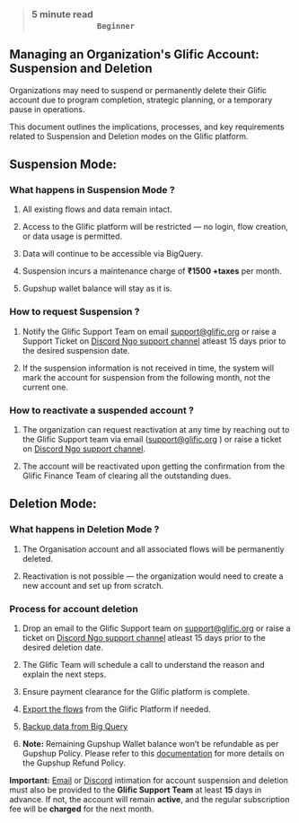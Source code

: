 > ### **5 minute read &nbsp; &nbsp; &nbsp; &nbsp; &nbsp; &nbsp; &nbsp; &nbsp; &nbsp; &nbsp; &nbsp; &nbsp; &nbsp; &nbsp; &nbsp; &nbsp; &nbsp; &nbsp; &nbsp; &nbsp; &nbsp; &nbsp; &nbsp; &nbsp; &nbsp; &nbsp; &nbsp; &nbsp; &nbsp; &nbsp; &nbsp; &nbsp; &nbsp; &nbsp; &nbsp; &nbsp; &nbsp; &nbsp; &nbsp; &nbsp; &nbsp; &nbsp; &nbsp; &nbsp; &nbsp; &nbsp; &nbsp; &nbsp; &nbsp; &nbsp; &nbsp; &nbsp; &nbsp; &nbsp; &nbsp; &nbsp; &nbsp; &nbsp; &nbsp; &nbsp; `Beginner`**

## Managing an Organization's Glific Account: Suspension and Deletion

Organizations may need to suspend or permanently delete their Glific account due to program completion, strategic planning, or a temporary pause in operations. 

This document outlines the implications, processes, and key requirements related to Suspension and Deletion modes on the Glific platform.

## Suspension Mode:

### What happens in Suspension Mode ?

1) All existing flows and data remain intact.


2) Access to the Glific platform will be restricted — no login, flow creation, or data usage is permitted.


3) Data will continue to be accessible via BigQuery.


4) Suspension incurs a maintenance charge of **₹1500 +taxes**  per month.


5) Gupshup wallet balance will stay as it is.


### How to request Suspension ?


1) Notify the Glific Support Team on email support@glific.org or raise a Support Ticket on [Discord Ngo support channel](https://discord.gg/gYHMRGQVpT) atleast 15 days prior to the desired suspension date.


2) If the suspension information is not received in time, the system will mark the account for suspension from the following month, not the current one.

### How to reactivate a suspended account ?

1) The organization can request reactivation at any time by reaching out to the Glific Support team via email (support@glific.org ) or raise a ticket on [Discord Ngo support channel](https://discord.gg/gYHMRGQVpT).


2) The account will be reactivated upon getting the confirmation from the Glific Finance Team of clearing all the outstanding dues.




## Deletion Mode:

### What happens in Deletion Mode ?

1) The Organisation account and all associated flows will be permanently deleted.


2) Reactivation is not possible — the organization would need to create a new account and set up from scratch.


### Process for account deletion 

1) Drop an email to the Glific Support team on support@glific.org or raise a ticket on [Discord Ngo support channel](https://discord.gg/gYHMRGQVpT) atleast 15 days prior to the desired deletion date.


2) The Glific Team will schedule a call to understand the reason and explain the next steps.


3) Ensure payment clearance for the Glific platform is complete.


4) [Export the flows](https://glific.github.io/docs/docs/Product%20Features/Others/Import%20&%20Export%20Flows/#export-the-flow-from-existing-system) from the Glific Platform if needed.


5) [Backup data from Big Query](https://glific.github.io/docs/docs/Product%20Features/Reporting%20&%20Dashboard/BigQuery%20Setup%20and%20link%20with%20Glific/#export-data-in-excel-format-from-google-bigquery)


6) **Note:** Remaining Gupshup Wallet balance won’t be refundable as per Gupshup Policy. Please refer to this [documentation](https://glific.github.io/docs/docs/FAQ/Gupshup%20wallet%20balance%20and%20Usage/#gupshup-refund-policy) for more details on the Gupshup Refund Policy.


**Important:**  [Email](support@glific.org) or [Discord](https://discord.gg/gYHMRGQVpT) intimation for account suspension and deletion must also be provided to the **Glific Support Team** at least **15** days in advance.
 If not, the account will remain **active**, and the regular subscription fee will be **charged** for the next month.




